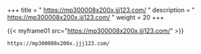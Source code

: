+++
title = " https://mp300008x200x.jjj123.com/ "
description = "  https://mp300008x200x.jjj123.com/ "
weight = 20
+++


{{< myframe01 src="https://mp300008x200x.jjj123.com/" >}}

    https://mp300008x200x.jjj123.com/

